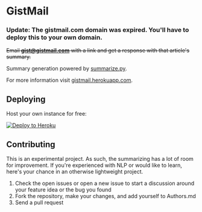 GistMail
========

### Update: The gistmail.com domain was expired. You'll have to deploy this to your own domain.

~~Email **gist@gistmail.com** with a link and get a response with that article's summary.~~

Summary generation powered by [summarize.py](https://github.com/Rotten194/summarize.py).

For more information visit [gistmail.herokuapp.com](https://gistmail.herokuapp.com).


Deploying
---------

Host your own instance for free:

[![Deploy to Heroku](https://www.herokucdn.com/deploy/button.png)](https://heroku.com/deploy)


Contributing
------------

This is an experimental project. As such, the summarizing has a lot
of room for improvement. If you're experienced with NLP or would like
to learn, here's your chance in an otherwise lightweight project.

1. Check the open issues or open a new issue to start a discussion around your feature idea or the bug you found
2. Fork the repository, make your changes, and add yourself to Authors.md
3. Send a pull request
